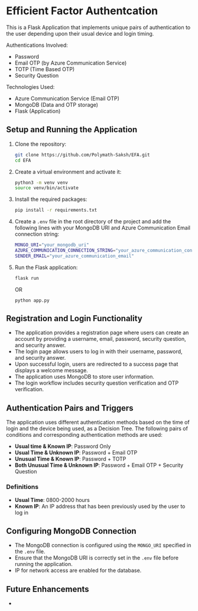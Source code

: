 # Efficient Factor Authentcation

This is a Flask Application that implements unique pairs of authentication to the user depending upon their usual device and login timing.

Authentications Involved:
- Password
- Email OTP (by Azure Communication Service)
- TOTP (Time Based OTP)
- Security Question

Technologies Used:
- Azure Communication Service (Email OTP)
- MongoDB (Data and OTP storage)
- Flask (Application)

## Setup and Running the Application

1. Clone the repository:
    ```bash
    git clone https://github.com/Polymath-Saksh/EFA.git
    cd EFA
    ```

2. Create a virtual environment and activate it:
    ```bash
    python3 -m venv venv
    source venv/bin/activate
    ```

3. Install the required packages:
    ```bash
    pip install -r requirements.txt
    ```

4. Create a `.env` file in the root directory of the project and add the following lines with your MongoDB URI and Azure Communication Email connection string:
    ```bash
    MONGO_URI="your_mongodb_uri"
    AZURE_COMMUNICATION_CONNECTION_STRING="your_azure_communication_connection_string"
    SENDER_EMAIL="your_azure_communication_email"
    ```

5. Run the Flask application:
    ```bash
    flask run
    ```
    OR
    ```bach
    python app.py
    ```

## Registration and Login Functionality

- The application provides a registration page where users can create an account by providing a username, email, password, security question, and security answer.
- The login page allows users to log in with their username, password, and security answer.
- Upon successful login, users are redirected to a success page that displays a welcome message.
- The application uses MongoDB to store user information.
- The login workflow includes security question verification and OTP verification.

## Authentication Pairs and Triggers

The application uses different authentication methods based on the time of login and the device being used, as a Decision Tree. The following pairs of conditions and corresponding authentication methods are used:

- **Usual time & Known IP**: Password Only
- **Usual Time & Unknown IP**: Password + Email OTP
- **Unusual Time & Known IP**: Password + TOTP
- **Both Unusual Time & Unknown IP**: Password + Email OTP + Security Question

### Definitions

- **Usual Time**: 0800-2000 hours
- **Known IP**: An IP address that has been previously used by the user to log in

## Configuring MongoDB Connection

- The MongoDB connection is configured using the `MONGO_URI` specified in the `.env` file.
- Ensure that the MongoDB URI is correctly set in the `.env` file before running the application.
- IP for network access are enabled for the database.


## Future Enhancements
- 
